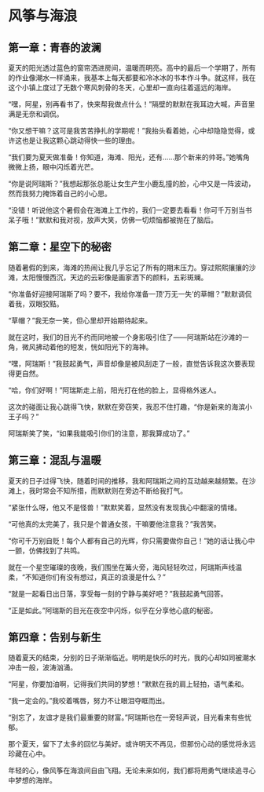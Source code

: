 # 风筝与海浪

## 第一章：青春的波澜

夏天的阳光透过蓝色的窗帘洒进房间，温暖而明亮。高中的最后一个学期了，所有的作业像潮水一样涌来，我基本上每天都要和冷冰冰的书本作斗争。就这样，我在这个小镇上度过了无数个寒风刺骨的冬天，心里却一直向往着遥远的海岸。 

“嘿，阿星，别再看书了，快来帮我做点什么！”隔壁的默默在我耳边大喊，声音里满是无奈和调侃。

“你又想干嘛？这可是我苦苦挣扎的学期呢！”我抬头看着她，心中却隐隐觉得，或许这也是让我这颗心跳动得快一些的理由。

“我们要为夏天做准备！你知道，海滩、阳光，还有……那个新来的帅哥。”她嘴角微微上扬，眼中闪烁着光芒。

“你是说阿瑞斯？”我想起那张总能让女生产生小鹿乱撞的脸，心中又是一阵波动，然而我努力掩饰着自己的小心思。

“没错！听说他这个暑假会在海滩上工作的，我们一定要去看看！你可千万别当书呆子哦！”默默和我对视，放声大笑，仿佛一切烦恼都被抛在了脑后。

## 第二章：星空下的秘密

随着暑假的到来，海滩的热闹让我几乎忘记了所有的期末压力。穿过熙熙攘攘的沙滩，太阳慢慢西沉，天边的云彩像是画家洒下的颜料，五彩斑斓。

“你准备好迎接阿瑞斯了吗？要不，我给你准备一顶‘万无一失’的草帽？”默默调侃着我，双眼狡黠。

“草帽？”我无奈一笑，但心里却开始期待起来。

就在这时，我们的目光不约而同地被一个身影吸引住了——阿瑞斯站在沙滩的一角，微风拂动着他的短发，恍如阳光下的海神。

“嘿，阿瑞斯！”我鼓起勇气，声音却像是被风刮走了一般，直觉告诉我这次要表现得更自然。

“哈，你们好啊！”阿瑞斯走上前，阳光打在他的脸上，显得格外迷人。

这次的碰面让我心跳得飞快，默默在旁窃笑，我忍不住打趣，“你是新来的海滨小王子吗？”

阿瑞斯笑了笑，“如果我能吸引你们的注意，那我算成功了。”

## 第三章：混乱与温暖

夏天的日子过得飞快，随着时间的推移，我和阿瑞斯之间的互动越来越频繁。在沙滩上，我时常会不知所措，而默默则在旁边不断给我打气。

“紧张什么呀，他又不是怪兽！”默默笑着，显然没有发现我心中翻滚的情绪。

“可他真的太完美了，我只是个普通女孩，干嘛要他注意我？”我苦笑。

“你可千万别自贬！每个人都有自己的光辉，你只需要做你自己！”她的话让我心中一颤，仿佛找到了共鸣。

就在一个星空璀璨的夜晚，我们围坐在篝火旁，海风轻轻吹过，阿瑞斯声线温柔，“不知道你们有没有想过，真正的浪漫是什么？”

“就是一起看日出日落，享受每一刻的宁静与美好吧？”我鼓起勇气回答。

“正是如此。”阿瑞斯的目光在夜空中闪烁，似乎在分享他心底的秘密。

## 第四章：告别与新生

随着夏天的结束，分别的日子渐渐临近。明明是快乐的时光，我的心却如同被潮水冲击一般，波涛汹涌。

“阿星，你要加油啊，记得我们共同的梦想！”默默在我的肩上轻拍，语气柔和。

“我一定会的。”我咬着嘴唇，努力不让眼泪夺眶而出。

“别忘了，友谊才是我们最重要的财富。”阿瑞斯也在一旁轻声说，目光看来有些忧郁。

那个夏天，留下了太多的回忆与美好。或许明天不再见，但那份心动的感觉将永远珍藏在心中。

年轻的心，像风筝在海浪间自由飞翔。无论未来如何，我们都将用勇气继续追寻心中梦想的海岸。